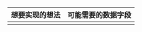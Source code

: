 | 想要实现的想法 | 可能需要的数据字段 |
| -------------- | ------------------ |
|                |                    |

